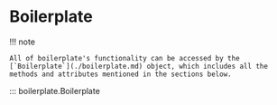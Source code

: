# Boilerplate

!!! note

    All of boilerplate's functionality can be accessed by the [`Boilerplate`](./boilerplate.md) object, which includes all the methods and attributes mentioned in the sections below.

::: boilerplate.Boilerplate
